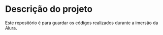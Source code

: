 # Descrição do projeto

Este repositório é para guardar os códigos realizados durante a imersão da Alura.